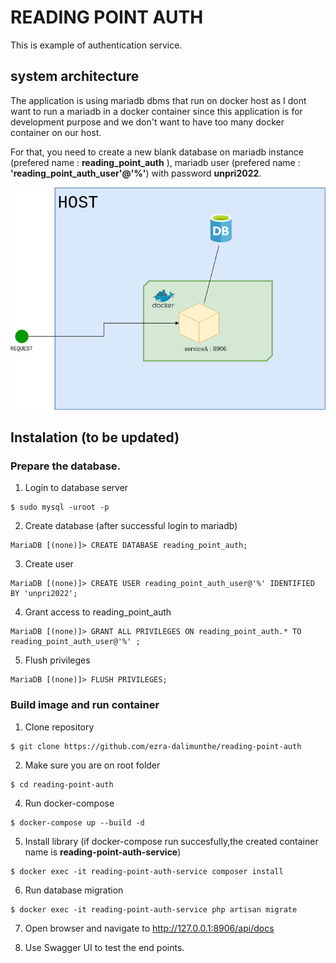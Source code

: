 # READING POINT AUTH

This is example of authentication service. 

## system architecture

The application is using mariadb dbms that run on docker host as I dont want to run a mariadb in a docker container since this application is for development purpose and we don't want to have too many docker container on our host.

For that, you need to create a new blank database on mariadb instance (prefered name : __reading_point_auth__ ), mariadb user (prefered name : __'reading_point_auth_user'@'%'__) with password __unpri2022__. 



![development](dev1.drawio.png)

## Instalation (to be updated)
### Prepare the database.

1. Login to database server
```
$ sudo mysql -uroot -p
```
2. Create database (after successful login to mariadb)
```
MariaDB [(none)]> CREATE DATABASE reading_point_auth;
```
3. Create user
```
MariaDB [(none)]> CREATE USER reading_point_auth_user@'%' IDENTIFIED BY 'unpri2022';
```
4. Grant access to reading_point_auth 
```
MariaDB [(none)]> GRANT ALL PRIVILEGES ON reading_point_auth.* TO reading_point_auth_user@'%' ;
```
5. Flush privileges
```
MariaDB [(none)]> FLUSH PRIVILEGES;
```

### Build image and run container

1. Clone repository 
   
```
$ git clone https://github.com/ezra-dalimunthe/reading-point-auth
```

2. Make sure you are on root folder
   
```
$ cd reading-point-auth
```

4. Run docker-compose

```
$ docker-compose up --build -d
```

5. Install library (if docker-compose run succesfully,the created  container name is __reading-point-auth-service__)

```
$ docker exec -it reading-point-auth-service composer install
```

6. Run database migration

```
$ docker exec -it reading-point-auth-service php artisan migrate
```

7. Open browser and navigate to http://127.0.0.1:8906/api/docs

8. Use Swagger UI to test the end points.


